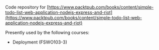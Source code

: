 Code repository for [https://www.packtpub.com/books/content/simple-todo-list-web-application-nodejs-express-and-riot](https://www.packtpub.com/books/content/simple-todo-list-web-application-nodejs-express-and-riot)

Presently used by the following courses:
  - Deployment (FSWO103-3)

